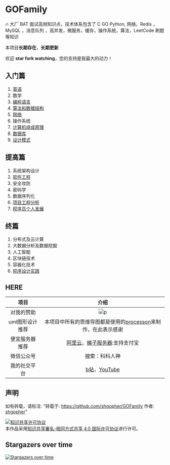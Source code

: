 # GOFamily
🔥 大厂 BAT 面试高频知识点，技术体系包含了 C GO Python, 网络，Redis ，MySQL ，消息队列 ，高并发，微服务，缓存，操作系统，算法，LeetCode 刷题等知识

本项目**长期存在**，**长期更新**

欢迎 **star fork watching**，您的支持是我最大的动力！

## 入门篇
1. [英语](./入门篇/英语)
2. 数学
3. [编程语言](./入门篇/编程语言)
4. [算法和数据结构](./入门篇/算法)
5. [网络](./入门篇/网络)
6. 操作系统
7. [计算机组成原理](./入门篇/组成原理)
8. [数据库](./入门篇/数据库)
9. [设计模式](./入门篇/设计模式)

## 提高篇
1. 系统架构设计
2. [软件工程](./提高篇/软件工程)
3. 安全攻防
4. 密码学
5. 数据序列化
6. [项目工程分析](./提高篇/项目工程分析)
7. [程序员个人发展](./提高篇/程序员个人发展)

## 终篇
1. 分布式及云计算
2. 大数据分析及数据挖掘
3. 人工智能
4. 区块链技术
5. 容器化技术
6. [程序设计实践](./终篇/程序设计实践)

## HERE
|项目|介绍|
|:---:|:---:|
|对我的赞助|![p](https://raw.githubusercontent.com/basicExploration/Demos/master/donate.png)|
|uml图形设计推荐|本项目中所有的思维导图都是使用的[processon](https://www.processon.com/i/5dd7b050e4b06b336e47bbda)来制作，在此表示感谢|
|便宜服务器推荐|[阿里云](https://www.aliyun.com/minisite/goods?userCode=ol87kpmz)，[梯子服务器](https://app.cloudcone.com/?ref=2525):支持支付宝|
|微信公众号|搜索：科科人神|
|我的社交平台|[b站](https://space.bilibili.com/478621088)，[YouTube](https://www.youtube.com/channel/UCokcZZPCf0rYWAjLeKlr5uA)|

## 声明
如有转载，请标注: "转载于: https://github.com/shgopher/GOFamily  作者: [shgopher](https://shgopher.github.io)"

<a rel="license" href="http://creativecommons.org/licenses/by-sa/4.0/"><img alt="知识共享许可协议" style="border-width:0" src="https://i.creativecommons.org/l/by-sa/4.0/88x31.png" /></a><br />本作品采用<a rel="license" href="http://creativecommons.org/licenses/by-sa/4.0/">知识共享署名-相同方式共享 4.0 国际许可协议</a>进行许可。
## Stargazers over time

[![Stargazers over time](https://starchart.cc/googege/GOFamily.svg)](https://starchart.cc/googege/GOFamily)
